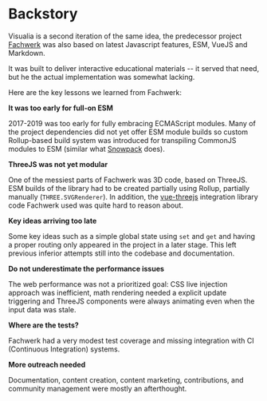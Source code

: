 # Backstory

Visualia is a second iteration of the same idea, the predecessor project [Fachwerk](https://github.com/designstem/fachwerk) was also based on latest Javascript features, ESM, VueJS and Markdown.

It was built to deliver interactive educational materials -- it served that need, but he the actual implementation was somewhat lacking.

Here are the key lessons we learned from Fachwerk:

**It was too early for full-on ESM**

2017-2019 was too early for fully embracing ECMAScript modules. Many of the project dependencies did not yet offer ESM module builds so custom Rollup-based build system was introduced for transpiling CommonJS modules to ESM (similar what [Snowpack](https://www.snowpack.dev/) does).

**ThreeJS was not yet modular**

One of the messiest parts of Fachwerk was 3D code, based on ThreeJS. ESM builds of the library had to be created partially using Rollup, partially manually (`THREE.SVGRenderer`). In addition, the [vue-threejs](https://github.com/fritx/vue-threejs) integration library code Fachwerk used was quite hard to reason about.

**Key ideas arriving too late**

Some key ideas such as a simple global state using `set` and `get` and having a proper routing only appeared in the project in a later stage. This left previous inferior attempts still into the codebase and documentation.

**Do not underestimate the performance issues**

The web performance was not a prioritized goal: CSS live injection approach was inefficient, math rendering needed a explicit update triggering and ThreeJS components were always animating even when the input data was stale.

**Where are the tests?**

Fachwerk had a very modest test coverage and missing integration with CI (Continuous Integration) systems.

**More outreach needed**

Documentation, content creation, content marketing, contributions, and community management were mostly an afterthought.
